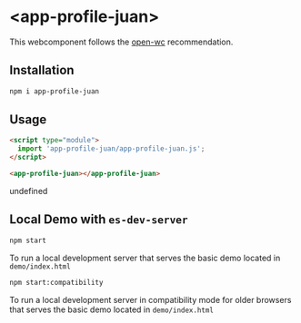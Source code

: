 # \<app-profile-juan>

This webcomponent follows the [open-wc](https://github.com/open-wc/open-wc) recommendation.

## Installation
```bash
npm i app-profile-juan
```

## Usage
```html
<script type="module">
  import 'app-profile-juan/app-profile-juan.js';
</script>

<app-profile-juan></app-profile-juan>
```

undefined

## Local Demo with `es-dev-server`
```bash
npm start
```
To run a local development server that serves the basic demo located in `demo/index.html`

```bash
npm start:compatibility
```
To run a local development server in compatibility mode for older browsers that serves the basic demo located in `demo/index.html`
